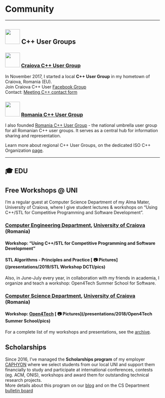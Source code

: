 # Community

---

## <img src="https://isocpp.org/files/img/cpp_logo.png" height="48"> C++ User Groups

### <img src="https://scontent.fcra1-1.fna.fbcdn.net/v/t31.0-8/23845652_1562115550535826_5647555905434815108_o.jpg?_nc_cat=101&_nc_ht=scontent.fcra1-1.fna&oh=fd0d6f872aa2fd33066dbdf201586316&oe=5CF1B757" height="48"> [Craiova C++ User Group](https://www.facebook.com/groups/craiovacpp/)  

In November 2017, I started a local **C++ User Group** in my hometown of Craiova, Romania (EU).  
Join Craiova C++ User [Facebook Group](https://www.facebook.com/groups/craiovacpp/)  
Contact: [Meeting C++ contact form](https://meetingcpp.com/mcpp/usergroups/kontaktusergroups.php) 

### <img src="https://scontent.fcra1-1.fna.fbcdn.net/v/t31.0-8/23593693_189566621603884_1479922359381367710_o.png?_nc_cat=100&_nc_ht=scontent.fcra1-1.fna&oh=14af58f23ad596a0fdace000ed6c67bf&oe=5D546E48" height="48"> [Romania C++ User Group](https://www.facebook.com/rocpp/)  

I also founded [Romania C++ User Group](https://www.facebook.com/rocpp/) - the national umbrella user group for all Romanian C++ user groups. It serves as a central hub for information sharing and representation.

Learn more about regional C++ User Groups, on the dedicated ISO C++ Organization [page](https://isocpp.org/wiki/faq/user-groups-worldwide#user-groups-romainia).  

---

## 🎓 EDU

## Free Workshops @ UNI

I’m a regular guest at Computer Science Department of my Alma Mater, University of Craiova, where I give student lectures & workshops on “Using C++/STL for Competitive Programming and Software Development”. 

### [Computer Engineering Department](http://ace.ucv.ro), [University of Craiova](http://www.ucv.ro) (Romania) 

#### Workshop: “Using C++/STL for Competitive Programming and Software Development”
#### STL Algorithms - Principles and Practice [ 📷 Pictures](/presentations/2019/STL Workshop DCTI/pics)  

Also, in June-July every year, in collaboration with my friends in academia, I organize and teach a workshop: Open4Tech Summer School for Software.

### [Computer Science Department](http://inf.ucv.ro), [University of Craiova](http://www.ucv.ro) (Romania) 
#### Workshop: [Open4Tech](http://inf.ucv.ro/~summer-school/) [ 📷 Pictures](/presentations/2018/Open4Tech Summer School/pics)  

For a complete list of my workshops and presentations, see the [archive](/presentations/list.html).  

## Scholarships

Since 2016, I’ve managed the **Scholarships program** of my employer [CAPHYON](https://www.caphyon.com) where we select students from our local UNI and support them financially to study and participate at international conferences, contests (eg. ACM, ONIS), workshops and award them for outstanding technical research projects.  
More details about this program on our [blog](https://www.caphyon.ro/burse-private.html) and on the CS Department [bulletin board](http://stud.inf.ucv.ro/2019/04/festivitate-de-premiere-studenti-informaticieni-de-exceptie-2019/)  
